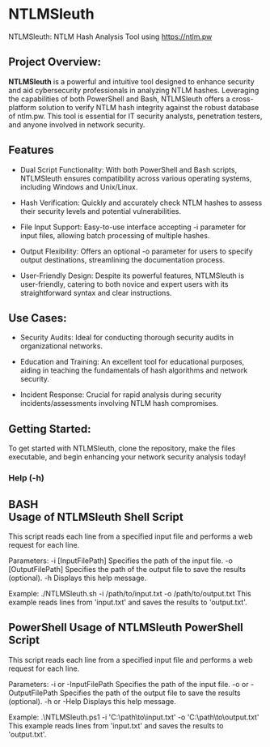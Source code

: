 # NTLMSleuth
NTLMSleuth: NTLM Hash Analysis Tool using https://ntlm.pw

## Project Overview:

**NTLMSleuth** is a powerful and intuitive tool designed to enhance security and aid cybersecurity professionals in analyzing NTLM hashes. Leveraging the capabilities of both PowerShell and Bash, NTLMSleuth offers a cross-platform solution to verify NTLM hash integrity against the robust database of ntlm.pw. This tool is essential for IT security analysts, penetration testers, and anyone involved in network security.

## Features

- Dual Script Functionality: With both PowerShell and Bash scripts, NTLMSleuth ensures compatibility across various operating systems, including Windows and Unix/Linux.

- Hash Verification: Quickly and accurately check NTLM hashes to assess their security levels and potential vulnerabilities.

- File Input Support: Easy-to-use interface accepting -i parameter for input files, allowing batch processing of multiple hashes.

- Output Flexibility: Offers an optional -o parameter for users to specify output destinations, streamlining the documentation process.

- User-Friendly Design: Despite its powerful features, NTLMSleuth is user-friendly, catering to both novice and expert users with its straightforward syntax and clear instructions.

## Use Cases:

- Security Audits: Ideal for conducting thorough security audits in organizational networks.

- Education and Training: An excellent tool for educational purposes, aiding in teaching the fundamentals of hash algorithms and network security.

- Incident Response: Crucial for rapid analysis during security incidents/assessments involving NTLM hash compromises.

## Getting Started:

To get started with NTLMSleuth, clone the repository, make the files executable, and begin enhancing your network security analysis today!

### Help (-h)

**BASH**  
Usage of NTLMSleuth Shell Script
----------------------------

This script reads each line from a specified input file and performs a web request for each line.

Parameters:
-i [InputFilePath]   Specifies the path of the input file.
-o [OutputFilePath]  Specifies the path of the output file to save the results (optional).
-h                   Displays this help message.

Example:
./NTLMSleuth.sh -i /path/to/input.txt -o /path/to/output.txt
This example reads lines from 'input.txt' and saves the results to 'output.txt'.

**PowerShell** 
Usage of NTLMSleuth PowerShell Script
---------------------------
This script reads each line from a specified input file and performs a web request for each line.

Parameters:
-i or -InputFilePath   Specifies the path of the input file.
-o or -OutputFilePath  Specifies the path of the output file to save the results (optional).
-h or -Help            Displays this help message.

Example:
.\NTLMSleuth.ps1 -i 'C:\path\to\input.txt' -o 'C:\path\to\output.txt'
This example reads lines from 'input.txt' and saves the results to 'output.txt'.
